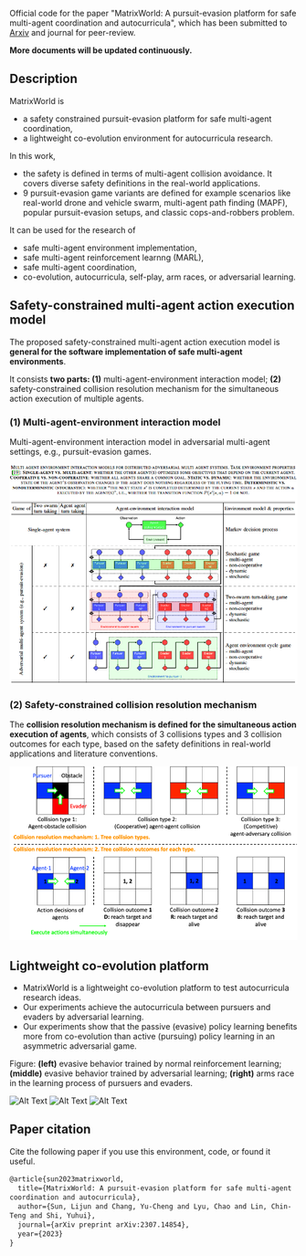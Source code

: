 
Official code for the paper 
"MatrixWorld: A pursuit-evasion platform for safe multi-agent coordination and autocurricula", 
which has been submitted to [Arxiv](https://arxiv.org/abs/2307.14854) and journal for peer-review.


**More documents will be updated continuously.**


## Description

MatrixWorld is 
- a safety constrained pursuit-evasion platform for safe multi-agent coordination,
- a lightweight co-evolution environment for autocurricula research.

In this work, 
- the safety is defined in terms of multi-agent collision avoidance.
It covers diverse safety definitions in the real-world applications.
- 9 pursuit-evasion game variants are defined for example scenarios
like real-world drone and vehicle swarm,
multi-agent path finding (MAPF), 
popular pursuit-evasion setups, 
and classic cops-and-robbers problem.

It can be used for the research of
- safe multi-agent environment implementation,
- safe multi-agent reinforcement learnng (MARL),
- safe multi-agent coordination,
- co-evolution, autocurricula, self-play, arm races, or adversarial learning.



## Safety-constrained multi-agent action execution model

The proposed safety-constrained multi-agent action execution model is **general for the software implementation of safe multi-agent environments**.

It consists **two parts: (1)** multi-agent-environment interaction model; 
**(2)** safety-constrained collision resolution mechanism for the simultaneous action execution of multiple agents.

### (1) Multi-agent-environment interaction model

Multi-agent-environment interaction model in adversarial multi-agent settings, e.g., pursuit-evasion games.

![Alt Text](https://github.com/LijunSun90/MatrixWorld/blob/main/docs/figures/multiagent_environment_interaction_models.png)

### (2) Safety-constrained collision resolution mechanism

The **collision resolution mechanism is defined for the simultaneous action execution of agents**, 
which consists of 3 collisions types and 3 collision outcomes for each type,
based on the safety definitions in real-world applications and literature conventions.

![Alt Text](https://github.com/LijunSun90/MatrixWorld/blob/main/docs/figures/collision_resolution_mechanism.png)

## Lightweight co-evolution platform

- MatrixWorld is a lightweight co-evolution platform to test autocurricula research ideas.
- Our experiments achieve the autocurricula between pursuers and evaders by adversarial learning. 
- Our experiments show that 
  the passive (evasive) policy learning benefits more from co-evolution 
  than active (pursuing) policy learning in an asymmetric adversarial game.

Figure: **(left)** evasive behavior trained by normal reinforcement learning;
**(middle)** evasive behavior trained by adversarial learning;
**(right)** arms race in the learning process of pursuers and evaders.

![Alt Text](https://github.com/LijunSun90/MatrixWorld/blob/main/data/o_compare/video_evasion_trained_by_random_vs_adversarial.gif)
![Alt Text](https://github.com/LijunSun90/MatrixWorld/blob/main/data/o_compare/video_evasion_trained_by_adversarial_vs_adversarial.gif)
![Alt Text](https://github.com/LijunSun90/MatrixWorld/blob/main/data/o_compare/capture_rate_generalist_vs_generalist.png)


## Paper citation

Cite the following paper if you use this environment, code, or found it useful.

    @article{sun2023matrixworld,
      title={MatrixWorld: A pursuit-evasion platform for safe multi-agent coordination and autocurricula},
      author={Sun, Lijun and Chang, Yu-Cheng and Lyu, Chao and Lin, Chin-Teng and Shi, Yuhui},
      journal={arXiv preprint arXiv:2307.14854},
      year={2023}
    }

